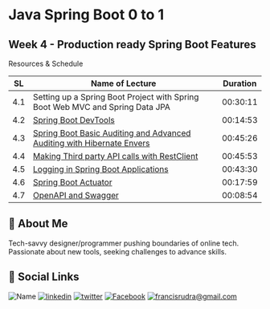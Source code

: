 # Java Spring Boot 0 to 1

## Week 4 - Production ready Spring Boot Features

Resources & Schedule

| SL  | Name of Lecture                                                                              | Duration |
| --- | -------------------------------------------------------------------------------------------- | -------- |
| 4.1 | Setting up a Spring Boot Project with Spring Boot Web MVC and Spring Data JPA                | 00:30:11 |
| 4.2 | [Spring Boot DevTools](./4_2_Devtools.pdf)                                                   | 00:14:53 |
| 4.3 | [Spring Boot Basic Auditing and Advanced Auditing with Hibernate Envers](./4_3_Auditing.pdf) | 00:45:26 |
| 4.4 | [Making Third party API calls with RestClient](./4_4_Rest_Client.pdf)                        | 00:45:53 |
| 4.5 | [Logging in Spring Boot Applications](./4_5_Logging.pdf)                                     | 00:43:30 |
| 4.6 | [Spring Boot Actuator](./4_6_Spring_Boot_Actuator.pdf)                                       | 00:17:59 |
| 4.7 | [OpenAPI and Swagger](./4_7_Open_API_and_Swagger.pdf)                                        | 00:08:54 |

## 🚀 About Me

Tech-savvy designer/programmer pushing boundaries of online tech. Passionate about new tools, seeking challenges to advance skills.

## 🔗 Social Links

![Name](https://img.shields.io/badge/Name-Francis%20Rudra%20D%20Cruze-yellowgreen?style=for-the-badge)
[![linkedin](https://img.shields.io/badge/linkedin-0A66C2?style=for-the-badge&logo=linkedin&logoColor=white)](https://www.linkedin.com/in/rudradcruze)
[![twitter](https://img.shields.io/badge/twitter-1DA1F2?style=for-the-badge&logo=twitter&logoColor=white)](https://twitter.com/rudradcruze)
[![Facebook](https://img.shields.io/badge/facebook-4267B2?style=for-the-badge&logo=facebook&logoColor=white)](https://facebook.com/rudradcruze)
[![francisrudra@gmail.com](https://img.shields.io/badge/gmail-4267B2?style=for-the-badge&logo=gmail&logoColor=white)](mailto:francisrudra@gmail.com)
